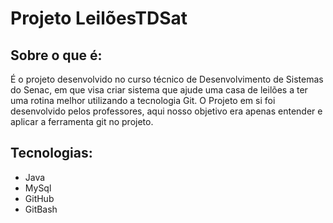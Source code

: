 # Projeto LeilõesTDSat 

## Sobre o que é:
É o projeto desenvolvido no curso técnico de Desenvolvimento de Sistemas do Senac, em que visa criar sistema que ajude uma casa de leilões a ter uma rotina melhor utilizando a tecnologia Git.
O Projeto em si foi desenvolvido pelos professores, aqui nosso objetivo era apenas entender e aplicar a ferramenta git no projeto.

## Tecnologias:
- Java
- MySql
- GitHub
- GitBash
